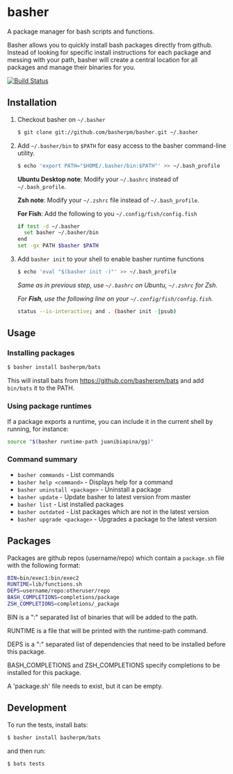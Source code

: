 # basher

A package manager for bash scripts and functions.

Basher allows you to quickly install bash packages directly from github. Instead of looking for specific install instructions for each package and messing with your path, basher will create a central location for all packages and manage their binaries for you.

[![Build Status](https://travis-ci.org/basherpm/basher.svg?branch=master)](https://travis-ci.org/basherpm/basher)

## Installation

1. Checkout basher on `~/.basher`

    ~~~ sh
    $ git clone git://github.com/basherpm/basher.git ~/.basher
    ~~~

2. Add `~/.basher/bin` to `$PATH` for easy access to the basher command-line utility.

    ~~~ sh
    $ echo 'export PATH="$HOME/.basher/bin:$PATH"' >> ~/.bash_profile
    ~~~

    **Ubuntu Desktop note**: Modify your `~/.bashrc` instead of `~/.bash_profile`.

    **Zsh note**: Modify your `~/.zshrc` file instead of `~/.bash_profile`.

    **For Fish**: Add the following to you `~/.config/fish/config.fish`

    ~~~ sh
    if test -d ~/.basher
      set basher ~/.basher/bin
    end
    set -gx PATH $basher $PATH
    ~~~

3. Add `basher init` to your shell to enable basher runtime functions

    ~~~ sh
    $ echo 'eval "$(basher init -)"' >> ~/.bash_profile
    ~~~

    _Same as in previous step, use `~/.bashrc` on Ubuntu, `~/.zshrc` for Zsh._

    _For **Fish**, use the following line on your `~/.config/fish/config.fish`._

    ~~~ sh
    status --is-interactive; and . (basher init -|psub)
    ~~~

## Usage

### Installing packages

~~~ sh
$ basher install basherpm/bats
~~~

This will install bats from https://github.com/basherpm/bats and add `bin/bats` it to the PATH.

### Using package runtimes

If a package exports a runtime, you can include it in the current shell by running, for instance:

~~~ sh
source "$(basher runtime-path juanibiapina/gg)"
~~~

### Command summary

- `basher commands` - List commands
- `basher help <command>` - Displays help for a command
- `basher uninstall <package>` - Uninstall a package
- `basher update` - Update basher to latest version from master
- `basher list` - List installed packages
- `basher outdated` - List packages which are not in the latest version
- `basher upgrade <package>` - Upgrades a package to the latest version

## Packages

Packages are github repos (username/repo) which contain a `package.sh` file with the following format:

~~~ sh
BIN=bin/exec1:bin/exec2
RUNTIME=lib/functions.sh
DEPS=username/repo:otheruser/repo
BASH_COMPLETIONS=completions/package
ZSH_COMPLETIONS=completions/_package
~~~

BIN is a ":" separated list of binaries that will be added to the path.

RUNTIME is a file that will be printed with the runtime-path command.

DEPS is a ":" separated list of dependencies that need to be installed before this package.

BASH_COMPLETIONS and ZSH_COMPLETIONS specify completions to be installed for this package.

A 'package.sh' file needs to exist, but it can be empty.

## Development

To run the tests, install bats:

~~~ sh
$ basher install basherpm/bats
~~~

and then run:

~~~ sh
$ bats tests
~~~
